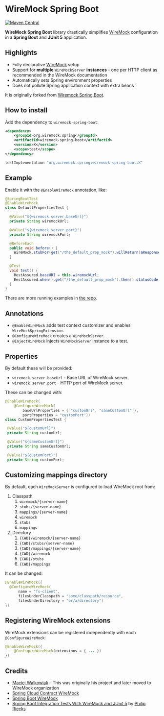 # WireMock Spring Boot

[![Maven Central](https://maven-badges.herokuapp.com/maven-central/org.wiremock.spring/wiremock-spring-boot/badge.svg)](https://search.maven.org/artifact/org.wiremock.spring/wiremock-spring-boot)

**WireMock Spring Boot** library drastically simplifies [WireMock](https://wiremock.org) configuration in a **Spring Boot** and **JUnit 5** application.

## Highlights

* Fully declarative [WireMock](https://wiremock.org/) setup
* Support for **multiple** `WireMockServer` **instances** - one per HTTP client as recommended in the WireMock documentation
* Automatically sets Spring environment properties
* Does not pollute Spring application context with extra beans

It is originally forked from [Wiremock Spring Boot](https://github.com/maciejwalkowiak/wiremock-spring-boot).

## How to install

Add the dependency to `wiremock-spring-boot`:

```xml
<dependency>
    <groupId>org.wiremock.spring</groupId>
    <artifactId>wiremock-spring-boot</artifactId>
    <version>X</version>
    <scope>test</scope>
</dependency>
```

```groovy
testImplementation "org.wiremock.spring:wiremock-spring-boot:X"
```

## Example

Enable it with the `@EnableWireMock` annotation, like:

```java
@SpringBootTest
@EnableWireMock
class DefaultPropertiesTest {

  @Value("${wiremock.server.baseUrl}")
  private String wiremockUrl;

  @Value("${wiremock.server.port}")
  private String wiremockPort;

  @BeforeEach
  public void before() {
    WireMock.stubFor(get("/the_default_prop_mock").willReturn(aResponse().withStatus(202)));
  }

  @Test
  void test() {
    RestAssured.baseURI = this.wiremockUrl;
    RestAssured.when().get("/the_default_prop_mock").then().statusCode(202);
  }
}
```

There are more running examples in [the repo](/wiremock-spring-boot-example/src/test/java/app).

## Annotations

- `@EnableWireMock` adds test context customizer and enables `WireMockSpringExtension`.
- `@ConfigureWireMock` creates a `WireMockServer`.
- `@InjectWireMock` injects `WireMockServer` instance to a test.

## Properties

By default these will be provided:

- `wiremock.server.baseUrl` - Base URL of WireMock server.
- `wiremock.server.port` - HTTP port of WireMock server.

These can be changed with:

```java
@EnableWireMock(
    @ConfigureWireMock(
        baseUrlProperties = { "customUrl", "sameCustomUrl" },
        portProperties = "customPort"))
class CustomPropertiesTest {

 @Value("${customUrl}")
 private String customUrl;

 @Value("${sameCustomUrl}")
 private String sameCustomUrl;

 @Value("${customPort}")
 private String customPort;
```

## Customizing mappings directory

By default, each `WireMockServer` is configured to load WireMock root from:

1. Classpath
   1. `wiremock/{server-name}`
   2. `stubs/{server-name}`
   3. `mappings/{server-name}`
   4. `wiremock`
   5. `stubs`
   6. `mappings`
2. Directory
   1. `{CWD}/wiremock/{server-name}`
   2. `{CWD}/stubs/{server-name}`
   3. `{CWD}/mappings/{server-name}`
   4. `{CWD}/wiremock`
   5. `{CWD}/stubs`
   6. `{CWD}/mappings`

It can be changed:

```java
@EnableWireMock({
  @ConfigureWireMock(
      name = "fs-client",
      filesUnderClasspath = "some/classpath/resource",
      filesUnderDirectory = "or/a/directory")
})
```

## Registering WireMock extensions

WireMock extensions can be registered independently with each `@ConfigureWireMock`:

```java
@EnableWireMock({
    @ConfigureWireMock(extensions = { ... })
})
```

## Credits

* [Maciej Walkowiak](https://github.com/maciejwalkowiak) - This was originally his project and later moved to WireMock organization
* [Spring Cloud Contract WireMock](https://github.com/spring-cloud/spring-cloud-contract/blob/main/spring-cloud-contract-wiremock)
* [Spring Boot WireMock](https://github.com/skuzzle/spring-boot-wiremock)
* [Spring Boot Integration Tests With WireMock and JUnit 5](https://rieckpil.de/spring-boot-integration-tests-with-wiremock-and-junit-5/) by [Philip Riecks](https://twitter.com/rieckpil)
